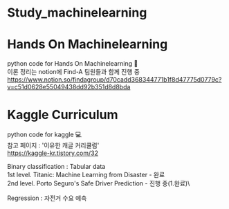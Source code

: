 # Study_machinelearning

# Hands On Machinelearning
python code for Hands On Machinelearning 📖 \
이론 정리는 notion에 Find-A 팀원들과 함께 진행 중 \
https://www.notion.so/findagroup/d70cadd368344771b1f8d47775d0779c?v=c51d0628e55049438dd92b351d8d8bda



# Kaggle Curriculum
python code for kaggle 💻 \
참고 페이지 : '이유한 캐글 커리큘럼'\
https://kaggle-kr.tistory.com/32

Binary classification : Tabular data\
1st level. Titanic: Machine Learning from Disaster - 완료\
2nd level. Porto Seguro's Safe Driver Prediction - 진행 중(1.완료)\

Regression : 자전거 수요 예측
